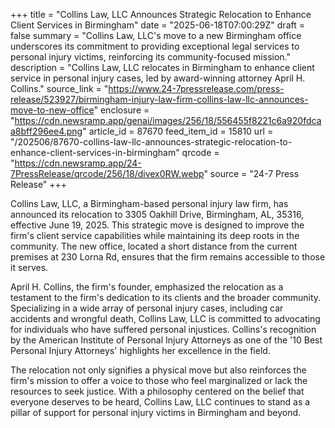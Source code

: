+++
title = "Collins Law, LLC Announces Strategic Relocation to Enhance Client Services in Birmingham"
date = "2025-06-18T07:00:29Z"
draft = false
summary = "Collins Law, LLC's move to a new Birmingham office underscores its commitment to providing exceptional legal services to personal injury victims, reinforcing its community-focused mission."
description = "Collins Law, LLC relocates in Birmingham to enhance client service in personal injury cases, led by award-winning attorney April H. Collins."
source_link = "https://www.24-7pressrelease.com/press-release/523927/birmingham-injury-law-firm-collins-law-llc-announces-move-to-new-office"
enclosure = "https://cdn.newsramp.app/genai/images/256/18/556455f8221c6a920fdcaa8bff296ee4.png"
article_id = 87670
feed_item_id = 15810
url = "/202506/87670-collins-law-llc-announces-strategic-relocation-to-enhance-client-services-in-birmingham"
qrcode = "https://cdn.newsramp.app/24-7PressRelease/qrcode/256/18/divex0RW.webp"
source = "24-7 Press Release"
+++

<p>Collins Law, LLC, a Birmingham-based personal injury law firm, has announced its relocation to 3305 Oakhill Drive, Birmingham, AL, 35316, effective June 19, 2025. This strategic move is designed to improve the firm's client service capabilities while maintaining its deep roots in the community. The new office, located a short distance from the current premises at 230 Lorna Rd, ensures that the firm remains accessible to those it serves.</p><p>April H. Collins, the firm's founder, emphasized the relocation as a testament to the firm's dedication to its clients and the broader community. Specializing in a wide array of personal injury cases, including car accidents and wrongful death, Collins Law, LLC is committed to advocating for individuals who have suffered personal injustices. Collins's recognition by the American Institute of Personal Injury Attorneys as one of the '10 Best Personal Injury Attorneys' highlights her excellence in the field.</p><p>The relocation not only signifies a physical move but also reinforces the firm's mission to offer a voice to those who feel marginalized or lack the resources to seek justice. With a philosophy centered on the belief that everyone deserves to be heard, Collins Law, LLC continues to stand as a pillar of support for personal injury victims in Birmingham and beyond.</p>